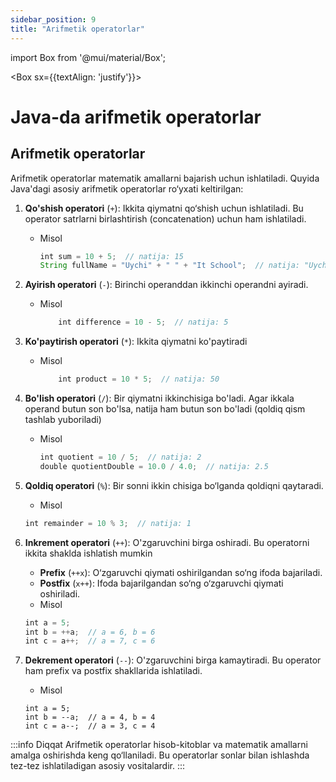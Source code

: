 ```yaml
--- 
sidebar_position: 9
title: "Arifmetik operatorlar" 
--- 
```


import Box from '@mui/material/Box'; 


<Box sx={{textAlign: 'justify'}}>

# Java-da arifmetik operatorlar

## Arifmetik operatorlar

Arifmetik operatorlar matematik amallarni bajarish uchun ishlatiladi. Quyida Java'dagi asosiy arifmetik operatorlar ro‘yxati keltirilgan:

1. **Qo'shish operatori** (`+`): Ikkita qiymatni qo‘shish uchun ishlatiladi. Bu operator satrlarni birlashtirish (concatenation) uchun ham ishlatiladi.

    -   Misol
        ```javascript
        int sum = 10 + 5;  // natija: 15
        String fullName = "Uychi" + " " + "It School";  // natija: "Uychi It School"
        ``` 
2. **Ayirish operatori** (`-`): Birinchi operanddan ikkinchi operandni ayiradi.

    -   Misol
        ```javascript
            int difference = 10 - 5;  // natija: 5
        ```

3. **Ko'paytirish operatori** (`*`): Ikkita qiymatni ko'paytiradi
    -   Misol
        ```javascript
            int product = 10 * 5;  // natija: 50
        ```

4. **Bo'lish operatori** (`/`): Bir qiymatni ikkinchisiga bo'ladi. Agar ikkala operand butun son bo'lsa, natija ham butun son bo'ladi (qoldiq qism tashlab yuboriladi)
    -   Misol
        ```javascript
        int quotient = 10 / 5;  // natija: 2
        double quotientDouble = 10.0 / 4.0;  // natija: 2.5
        ```

5. **Qoldiq operatori** (`%`): Bir sonni ikkin  chisiga bo‘lganda qoldiqni qaytaradi.
    - Misol
    ```javascript
    int remainder = 10 % 3;  // natija: 1    
    ```

6. **Inkrement operatori** (`++`): O'zgaruvchini birga oshiradi. Bu operatorni ikkita shaklda ishlatish mumkin
    -   **Prefix** (`++x`): O‘zgaruvchi qiymati oshirilgandan so‘ng ifoda bajariladi.
    -   **Postfix** (`x++`): Ifoda bajarilgandan so‘ng o‘zgaruvchi qiymati oshiriladi.
    -   Misol
    ```javascript
    int a = 5;
    int b = ++a;  // a = 6, b = 6
    int c = a++;  // a = 7, c = 6
    ```

7. **Dekrement operatori** (`--`): O'zgaruvchini birga kamaytiradi. Bu operator ham prefix va postfix shakllarida ishlatiladi.
    - Misol
    ```javacript
    int a = 5;
    int b = --a;  // a = 4, b = 4
    int c = a--;  // a = 3, c = 4
    ```

:::info Diqqat
Arifmetik operatorlar hisob-kitoblar va matematik amallarni amalga oshirishda keng qo‘llaniladi. Bu operatorlar sonlar bilan ishlashda tez-tez ishlatiladigan asosiy vositalardir.
:::
</Box>